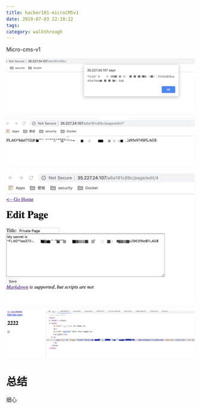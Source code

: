 ```yaml
---
title: hacker101-microCMSv1
date: 2019-07-03 22:18:22
tags: 
category: walkthrough
---
```

Micro-cms-v1

<!-- more -->

![v1](/postimg/microcmsv1-1.jpg)

![v1](/postimg/microcmsv1-2.jpg)

![v1](/postimg/microcmsv1-3.jpg)

![v1](/postimg/microcmsv1-4.jpg)



# 总结

细心